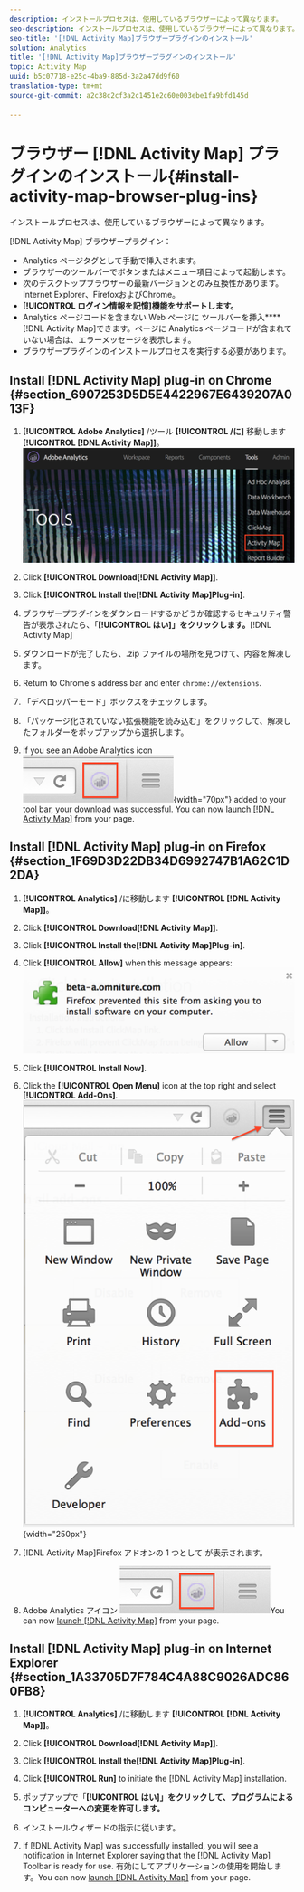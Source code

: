 ```yaml
---
description: インストールプロセスは、使用しているブラウザーによって異なります。
seo-description: インストールプロセスは、使用しているブラウザーによって異なります。
seo-title: '[!DNL Activity Map]ブラウザープラグインのインストール'
solution: Analytics
title: '[!DNL Activity Map]ブラウザープラグインのインストール'
topic: Activity Map
uuid: b5c07718-e25c-4ba9-885d-3a2a47dd9f60
translation-type: tm+mt
source-git-commit: a2c38c2cf3a2c1451e2c60e003ebe1fa9bfd145d

---
```



# ブラウザー [!DNL Activity Map] プラグインのインストール{#install-activity-map-browser-plug-ins}

インストールプロセスは、使用しているブラウザーによって異なります。

[!DNL Activity Map] ブラウザープラグイン：

* Analytics ページタグとして手動で挿入されます。
* ブラウザーのツールバーでボタンまたはメニュー項目によって起動します。
* 次のデスクトップブラウザーの最新バージョンとのみ互換性があります。Internet Explorer、FirefoxおよびChrome。
* **[!UICONTROL ログイン情報を記憶]機能をサポートします。**
* Analytics ページコードを含まない Web ページに ツールバーを挿入&#x200B;****[!DNL Activity Map]できます。ページに Analytics ページコードが含まれていない場合は、エラーメッセージを表示します。
* ブラウザープラグインのインストールプロセスを実行する必要があります。

## Install [!DNL Activity Map] plug-in on Chrome {#section_6907253D5D5E4422967E6439207A013F}

1. **[!UICONTROL Adobe Analytics]** /ツール **[!UICONTROL /に]** 移動します **[!UICONTROL [!DNL Activity Map]]**。  ![](assets/install_am.png)

1. Click **[!UICONTROL Download[!DNL Activity Map]]**.
1. Click **[!UICONTROL Install the[!DNL Activity Map]Plug-in]**.
1.  ブラウザープラグインをダウンロードするかどうか確認するセキュリティ警告が表示されたら、「**[!UICONTROL はい]」をクリックします。**[!DNL Activity Map]
1. ダウンロードが完了したら、.zip ファイルの場所を見つけて、内容を解凍します。
1. Return to Chrome's address bar and enter `chrome://extensions`.
1. 「デベロッパーモード」ボックスをチェックします。
1. 「パッケージ化されていない拡張機能を読み込む」をクリックして、解凍したフォルダーをポップアップから選択します。
1. If you see an Adobe Analytics icon  ![](assets/an_icon.png){width="70px"} added to your tool bar, your download was successful. You can now [launch [!DNL Activity Map]](/help/analyze/activity-map/activitymap-getting-started/activitymap-getting-started-users/activitymap-launch.md) from your page.

## Install [!DNL Activity Map] plug-in on Firefox {#section_1F69D3D22DB34D6992747B1A62C1D2DA}

1. **[!UICONTROL Analytics]** /に移動します **[!UICONTROL [!DNL Activity Map]]**。

1. Click **[!UICONTROL Download[!DNL Activity Map]]**.
1. Click **[!UICONTROL Install the[!DNL Activity Map]Plug-in]**.
1. Click **[!UICONTROL Allow]** when this message appears: ![](assets/firefox_install2.png)

1. Click **[!UICONTROL Install Now]**.
1. Click the **[!UICONTROL Open Menu]** icon at the top right and select **[!UICONTROL Add-Ons]**. ![](assets/firefox_install3.png){width="250px"}

1. [!DNL Activity Map]Firefox アドオンの 1 つとして が表示されます。
1. Adobe Analytics アイコン ![ がツールバーに追加されていれば、ダウンロードは成功しています。](assets/an_icon.png)You can now [launch [!DNL Activity Map]](/help/analyze/activity-map/activitymap-getting-started/activitymap-getting-started-users/activitymap-launch.md) from your page.

## Install [!DNL Activity Map] plug-in on Internet Explorer {#section_1A33705D7F784C4A88C9026ADC860FB8}

1. **[!UICONTROL Analytics]** /に移動します **[!UICONTROL [!DNL Activity Map]]**。

1. Click **[!UICONTROL Download[!DNL Activity Map]]**.
1. Click **[!UICONTROL Install the[!DNL Activity Map]Plug-in]**.
1. Click **[!UICONTROL Run]** to initiate the [!DNL Activity Map] installation.
1. ポップアップで「**[!UICONTROL はい]」をクリックして、プログラムによるコンピューターへの変更を許可します。**
1. インストールウィザードの指示に従います。
1. If [!DNL Activity Map] was successfully installed, you will see a notification in Internet Explorer saying that the [!DNL Activity Map] Toolbar is ready for use. 有効にしてアプリケーションの使用を開始します。You can now [launch [!DNL Activity Map]](/help/analyze/activity-map/activitymap-getting-started/activitymap-getting-started-users/activitymap-launch.md) from your page.
